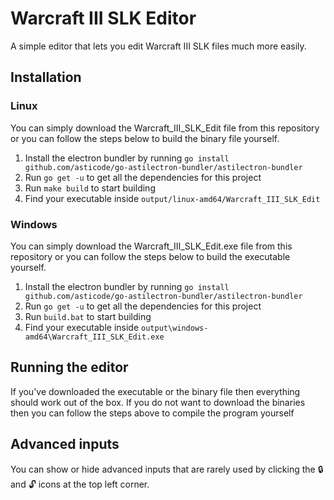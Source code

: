 # Warcraft III SLK Editor

A simple editor that lets you edit Warcraft III SLK files much more easily.

## Installation

### Linux

You can simply download the Warcraft_III_SLK_Edit file from this repository or you can follow the steps below to build the binary file yourself.
1. Install the electron bundler by running `go install github.com/asticode/go-astilectron-bundler/astilectron-bundler
`
2. Run `go get -u` to get all the dependencies for this project
3. Run `make build` to start building
4. Find your executable inside `output/linux-amd64/Warcraft_III_SLK_Edit`

### Windows

You can simply download the Warcraft_III_SLK_Edit.exe file from this repository or you can follow the steps below to build the executable yourself.
1. Install the electron bundler by running `go install github.com/asticode/go-astilectron-bundler/astilectron-bundler
`
2. Run `go get -u` to get all the dependencies for this project
3. Run `build.bat` to start building
4. Find your executable inside `output\windows-amd64\Warcraft_III_SLK_Edit.exe`

## Running the editor

If you've downloaded the executable or the binary file then everything should work out of the box. If you do not want to download the binaries then you can follow the steps above to compile the program yourself

## Advanced inputs

You can show or hide advanced inputs that are rarely used by clicking the :lock: and :unlock: icons at the top left corner.